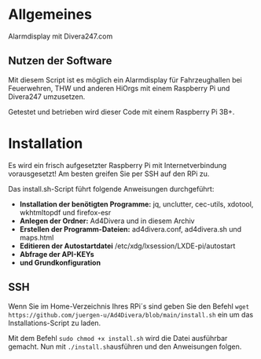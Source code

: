 # Allgemeines
Alarmdisplay mit Divera247.com

## Nutzen der Software
Mit diesem Script ist es möglich ein Alarmdisplay für Fahrzeughallen bei Feuerwehren, THW und anderen HiOrgs mit einem Raspberry Pi und Divera247 umzusetzen.

Getestet und betrieben wird dieser Code mit einem Raspberry Pi 3B+. 

# Installation
Es wird ein frisch aufgesetzter Raspberry Pi mit Internetverbindung vorausgesetzt!
Am besten greifen Sie per SSH auf den RPi zu.

Das install.sh-Script führt folgende Anweisungen durchgeführt:
- **Installation der benötigten Programme:** jq, unclutter, cec-utils, xdotool, wkhtmltopdf und firefox-esr
- **Anlegen der Ordner:** Ad4Divera und in diesem Archiv
- **Erstellen der Programm-Dateien:** ad4divera.conf, ad4divera.sh und maps.html
- **Editieren der Autostartdatei** /etc/xdg/lxsession/LXDE-pi/autostart
- **Abfrage der API-KEYs**
- **und Grundkonfiguration**

## SSH
Wenn Sie im Home-Verzeichnis Ihres RPi´s sind geben Sie den Befehl
`wget https://github.com/juergen-u/Ad4Divera/blob/main/install.sh`
ein um das Installations-Script zu laden.

Mit dem Befehl `sudo chmod +x install.sh` wird die Datei ausführbar gemacht. Nun mit `./install.sh`ausführen und den Anweisungen folgen.
